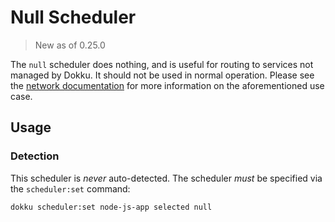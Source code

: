 # Null Scheduler

> New as of 0.25.0

The `null` scheduler does nothing, and is useful for routing to services not managed by Dokku. It should not be used in normal operation. Please see the [network documentation](/docs/networking/network.md#routing-an-app-to-a-known-ip:port-combination) for more information on the aforementioned use case.

## Usage

### Detection

This scheduler is _never_ auto-detected. The scheduler _must_  be specified via the `scheduler:set` command:

```shell
dokku scheduler:set node-js-app selected null
```
